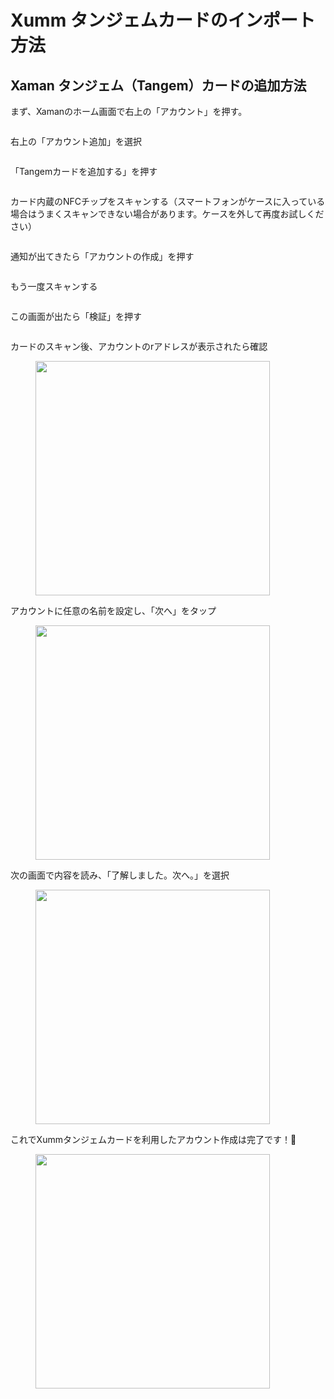 # Xumm タンジェムカードのインポート方法

## **Xaman タンジェム（Tangem）カードの追加方法**

まず、Xamanのホーム画面で右上の「アカウント」を押す。

<figure><img src="../.gitbook/assets/2nd account (1).jpg" alt=""><figcaption></figcaption></figure>

右上の「アカウント追加」を選択

<figure><img src="../.gitbook/assets/account tsuika.jpg" alt=""><figcaption></figcaption></figure>



「Tangemカードを追加する」を押す

<figure><img src="../.gitbook/assets/tangemcard tsuika (1).png" alt=""><figcaption></figcaption></figure>

カード内蔵のNFCチップをスキャンする（スマートフォンがケースに入っている場合はうまくスキャンできない場合があります。ケースを外して再度お試しください）

<figure><img src="../.gitbook/assets/IMG_0019.PNG.png" alt=""><figcaption></figcaption></figure>

通知が出てきたら「アカウントの作成」を押す

<figure><img src="../.gitbook/assets/IMG_0031.PNG.png" alt=""><figcaption></figcaption></figure>

もう一度スキャンする

<figure><img src="../.gitbook/assets/IMG_0029.PNG.png" alt=""><figcaption></figcaption></figure>

この画面が出たら「検証」を押す

<figure><img src="../.gitbook/assets/IMG_0018.png" alt=""><figcaption></figcaption></figure>

カードのスキャン後、アカウントのrアドレスが表示されたら確認

<figure><img src="../.gitbook/assets/IMG_0021 (1).PNG" alt="" width="375"><figcaption></figcaption></figure>

アカウントに任意の名前を設定し、「次へ」をタップ

<figure><img src="../.gitbook/assets/IMG_0023.png" alt="" width="375"><figcaption></figcaption></figure>

次の画面で内容を読み、「了解しました。次へ。」を選択

<figure><img src="../.gitbook/assets/IMG_0382.PNG" alt="" width="375"><figcaption></figcaption></figure>

これでXummタンジェムカードを利用したアカウント作成は完了です！🥳

<figure><img src="../.gitbook/assets/IMG_0383.PNG" alt="" width="375"><figcaption></figcaption></figure>
